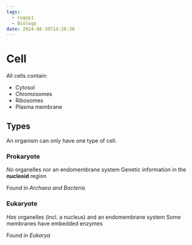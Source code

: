 ```yaml
---
tags:
  - Cegep1
  - Biology
date: 2024-08-30T14:26:38
---
```


# Cell

All cells contain:

- Cytosol
- Chromosomes
- Ribosomes
- Plasma membrane

## Types

An organism can only have one type of cell.

### Prokaryote

*No* organelles nor an endomembrane system
Genetic information in the **nucleoid** region

Found in *Archaea and Bacteria*

### Eukaryote

*Has* organelles (incl. a nucleus) and an endomembrane system
Some membranes have embedded enzymes

Found in *Eukarya*